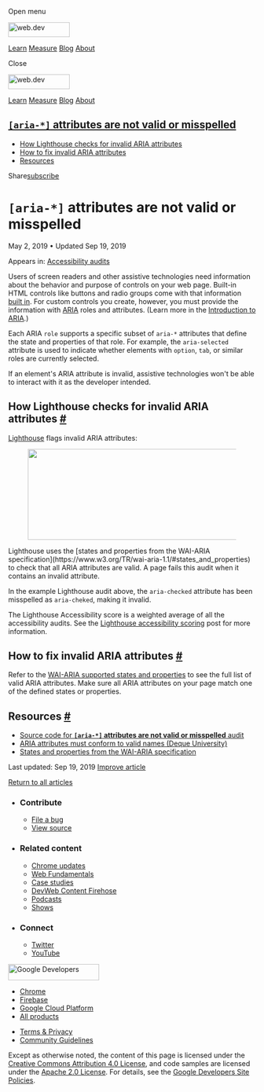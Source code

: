 <span class="w-tooltip w-tooltip--left">Open menu</span>

<a href="/" class="gc-analytics-event header-default__logo-link"><img src="/images/lockup.svg" alt="web.dev" class="header-default__logo" width="125" height="30" /></a>

<a href="/learn/" class="gc-analytics-event header-default__link">Learn</a> <a href="/measure/" class="gc-analytics-event header-default__link">Measure</a> <a href="/blog/" class="gc-analytics-event header-default__link">Blog</a> <a href="/about/" class="gc-analytics-event header-default__link">About</a>

<span class="w-tooltip">Close</span>

<a href="/" class="gc-analytics-event"><img src="/images/lockup.svg" alt="web.dev" class="drawer-default__logo" width="125" height="30" /></a>

<a href="/learn/" class="gc-analytics-event drawer-default__link">Learn</a> <a href="/measure/" class="gc-analytics-event drawer-default__link">Measure</a> <a href="/blog/" class="gc-analytics-event drawer-default__link">Blog</a> <a href="/about/" class="gc-analytics-event drawer-default__link">About</a>

## <a href="#lesscodegreateraria-*lesscodegreater-attributes-are-not-valid-or-misspelled" class="w-toc__header--link"><code>[aria-\*]</code> attributes are not valid or misspelled</a>

- [How Lighthouse checks for invalid ARIA attributes](#how-lighthouse-checks-for-invalid-aria-attributes)
- [How to fix invalid ARIA attributes](#how-to-fix-invalid-aria-attributes)
- [Resources](#resources)

Share<a href="/newsletter/" class="gc-analytics-event w-actions__fab w-actions__fab--subscribe"><span>subscribe</span></a>

# `[aria-*]` attributes are not valid or misspelled

May 2, 2019 <span class="w-author__separator">•</span> Updated Sep 19, 2019

<span class="w-post-signpost__title">Appears in:</span> <a href="/lighthouse-accessibility" class="w-post-signpost__link">Accessibility audits</a>

Users of screen readers and other assistive technologies need information about the behavior and purpose of controls on your web page. Built-in HTML controls like buttons and radio groups come with that information [built in](/use-semantic-html). For custom controls you create, however, you must provide the information with [ARIA](https://www.w3.org/TR/wai-aria-1.1/#role_definitions) roles and attributes. (Learn more in the [Introduction to ARIA](https://developers.google.com/web/fundamentals/accessibility/semantics-aria/).)

Each ARIA `role` supports a specific subset of `aria-*` attributes that define the state and properties of that role. For example, the `aria-selected` attribute is used to indicate whether elements with `option`, `tab`, or similar roles are currently selected.

If an element's ARIA attribute is invalid, assistive technologies won't be able to interact with it as the developer intended.

## How Lighthouse checks for invalid ARIA attributes <a href="#how-lighthouse-checks-for-invalid-aria-attributes" class="w-headline-link">#</a>

[Lighthouse](https://developers.google.com/web/tools/lighthouse) flags invalid ARIA attributes:

<figure><img src="https://web-dev.imgix.net/image/tcFciHGuF3MxnTr1y5ue01OGLBn2/bsTxrfOgA2pNnmdMpP0H.png?auto=format" class="w-screenshot" sizes="(min-width: 800px) 800px, calc(100vw - 48px)" srcset="https://web-dev.imgix.net/image/tcFciHGuF3MxnTr1y5ue01OGLBn2/bsTxrfOgA2pNnmdMpP0H.png?auto=format&amp;w=200 200w, https://web-dev.imgix.net/image/tcFciHGuF3MxnTr1y5ue01OGLBn2/bsTxrfOgA2pNnmdMpP0H.png?auto=format&amp;w=228 228w, https://web-dev.imgix.net/image/tcFciHGuF3MxnTr1y5ue01OGLBn2/bsTxrfOgA2pNnmdMpP0H.png?auto=format&amp;w=260 260w, https://web-dev.imgix.net/image/tcFciHGuF3MxnTr1y5ue01OGLBn2/bsTxrfOgA2pNnmdMpP0H.png?auto=format&amp;w=296 296w, https://web-dev.imgix.net/image/tcFciHGuF3MxnTr1y5ue01OGLBn2/bsTxrfOgA2pNnmdMpP0H.png?auto=format&amp;w=338 338w, https://web-dev.imgix.net/image/tcFciHGuF3MxnTr1y5ue01OGLBn2/bsTxrfOgA2pNnmdMpP0H.png?auto=format&amp;w=385 385w, https://web-dev.imgix.net/image/tcFciHGuF3MxnTr1y5ue01OGLBn2/bsTxrfOgA2pNnmdMpP0H.png?auto=format&amp;w=439 439w, https://web-dev.imgix.net/image/tcFciHGuF3MxnTr1y5ue01OGLBn2/bsTxrfOgA2pNnmdMpP0H.png?auto=format&amp;w=500 500w, https://web-dev.imgix.net/image/tcFciHGuF3MxnTr1y5ue01OGLBn2/bsTxrfOgA2pNnmdMpP0H.png?auto=format&amp;w=571 571w, https://web-dev.imgix.net/image/tcFciHGuF3MxnTr1y5ue01OGLBn2/bsTxrfOgA2pNnmdMpP0H.png?auto=format&amp;w=650 650w, https://web-dev.imgix.net/image/tcFciHGuF3MxnTr1y5ue01OGLBn2/bsTxrfOgA2pNnmdMpP0H.png?auto=format&amp;w=741 741w, https://web-dev.imgix.net/image/tcFciHGuF3MxnTr1y5ue01OGLBn2/bsTxrfOgA2pNnmdMpP0H.png?auto=format&amp;w=845 845w, https://web-dev.imgix.net/image/tcFciHGuF3MxnTr1y5ue01OGLBn2/bsTxrfOgA2pNnmdMpP0H.png?auto=format&amp;w=964 964w, https://web-dev.imgix.net/image/tcFciHGuF3MxnTr1y5ue01OGLBn2/bsTxrfOgA2pNnmdMpP0H.png?auto=format&amp;w=1098 1098w, https://web-dev.imgix.net/image/tcFciHGuF3MxnTr1y5ue01OGLBn2/bsTxrfOgA2pNnmdMpP0H.png?auto=format&amp;w=1252 1252w, https://web-dev.imgix.net/image/tcFciHGuF3MxnTr1y5ue01OGLBn2/bsTxrfOgA2pNnmdMpP0H.png?auto=format&amp;w=1428 1428w, https://web-dev.imgix.net/image/tcFciHGuF3MxnTr1y5ue01OGLBn2/bsTxrfOgA2pNnmdMpP0H.png?auto=format&amp;w=1600 1600w" width="800" height="185" /></figure>Lighthouse uses the [states and properties from the WAI-ARIA specification](https://www.w3.org/TR/wai-aria-1.1/#states_and_properties) to check that all ARIA attributes are valid. A page fails this audit when it contains an invalid attribute.

In the example Lighthouse audit above, the `aria-checked` attribute has been misspelled as `aria-cheked`, making it invalid.

The Lighthouse Accessibility score is a weighted average of all the accessibility audits. See the [Lighthouse accessibility scoring](/accessibility-scoring) post for more information.

## How to fix invalid ARIA attributes <a href="#how-to-fix-invalid-aria-attributes" class="w-headline-link">#</a>

Refer to the [WAI-ARIA supported states and properties](https://www.w3.org/TR/wai-aria-1.1/#states_and_properties) to see the full list of valid ARIA attributes. Make sure all ARIA attributes on your page match one of the defined states or properties.

## Resources <a href="#resources" class="w-headline-link">#</a>

- [Source code for **`[aria-*]` attributes are not valid or misspelled** audit](https://github.com/GoogleChrome/lighthouse/blob/master/lighthouse-core/audits/accessibility/aria-valid-attr.js)
- [ARIA attributes must conform to valid names (Deque University)](https://dequeuniversity.com/rules/axe/3.3/aria-valid-attr)
- [States and properties from the WAI-ARIA specification](https://www.w3.org/TR/wai-aria-1.1/#states_and_properties)

<span class="w-mr--sm">Last updated: Sep 19, 2019 </span>[Improve article](https://github.com/GoogleChrome/web.dev/blob/master/src/site/content/en/lighthouse-accessibility/aria-valid-attr/index.md)

<a href="/lighthouse-accessibility" class="gc-analytics-event w-article-navigation__link w-article-navigation__link--back w-article-navigation__link--single">Return to all articles</a>

- ### Contribute

  - <a href="https://github.com/GoogleChrome/web.dev/issues/new?assignees=&amp;labels=bug&amp;template=bug_report.md&amp;title=" class="w-footer__linkbox-link">File a bug</a>
  - <a href="https://github.com/googlechrome/web.dev" class="w-footer__linkbox-link">View source</a>

- ### Related content

  - <a href="https://blog.chromium.org/" class="w-footer__linkbox-link">Chrome updates</a>
  - <a href="https://developers.google.com/web/" class="w-footer__linkbox-link">Web Fundamentals</a>
  - <a href="https://developers.google.com/web/showcase/" class="w-footer__linkbox-link">Case studies</a>
  - <a href="https://devwebfeed.appspot.com/" class="w-footer__linkbox-link">DevWeb Content Firehose</a>
  - <a href="/podcasts/" class="w-footer__linkbox-link">Podcasts</a>
  - <a href="/shows/" class="w-footer__linkbox-link">Shows</a>

- ### Connect

  - <a href="https://www.twitter.com/ChromiumDev" class="w-footer__linkbox-link">Twitter</a>
  - <a href="https://www.youtube.com/user/ChromeDevelopers" class="w-footer__linkbox-link">YouTube</a>

<a href="https://developers.google.com/" class="w-footer__utility-logo-link"><img src="/images/lockup-color.png" alt="Google Developers" class="w-footer__utility-logo" width="185" height="33" /></a>

- <a href="https://developer.chrome.com/" class="w-footer__utility-link">Chrome</a>
- <a href="https://firebase.google.com/" class="w-footer__utility-link">Firebase</a>
- <a href="https://cloud.google.com/" class="w-footer__utility-link">Google Cloud Platform</a>
- <a href="https://developers.google.com/products" class="w-footer__utility-link">All products</a>

<!-- -->

- <a href="https://policies.google.com/" class="w-footer__utility-link">Terms &amp; Privacy</a>
- <a href="/community-guidelines/" class="w-footer__utility-link">Community Guidelines</a>

Except as otherwise noted, the content of this page is licensed under the [Creative Commons Attribution 4.0 License](https://creativecommons.org/licenses/by/4.0/), and code samples are licensed under the [Apache 2.0 License](https://www.apache.org/licenses/LICENSE-2.0). For details, see the [Google Developers Site Policies](https://developers.google.com/terms/site-policies).
